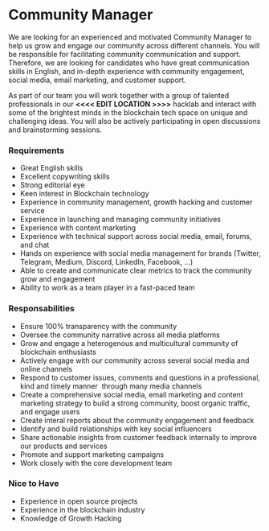 # Community Manager

We are looking for an experienced and motivated Community Manager to help us grow and engage our community across different channels. You will be responsible for facilitating community communication and support. Therefore, we are looking for candidates who have great communication skills in English, and in-depth experience with community engagement, social media, email marketing, and customer support.

As part of our team you will work together with a group of talented professionals in our **<<<< EDIT LOCATION >>>>** hacklab and interact with some of the brightest minds in the blockchain tech space on unique and challenging ideas. You will also be actively participating in open discussions and brainstorming sessions.

### Requirements

- Great English skills
- Excellent copywriting skills
- Strong editorial eye
- Keen interest in Blockchain technology
- Experience in community management, growth hacking and customer service  
- Experience in launching and managing community initiatives  
- Experience with content marketing
- Experience with technical support across social media, email, forums, and chat  
- Hands on experience with social media management for brands (Twitter, Telegram, Medium, Discord, LinkedIn, Facebook, …)   
- Able to create and communicate clear metrics to track the community grow and engagement
- Ability to work as a team player in a fast-paced team

### Responsabilities

- Ensure 100% transparency with the community
- Oversee the community narrative across all media platforms
- Grow and engage a heterogenous and multicultural community of blockchain enthusiasts
- Actively engage with our community across several social media and online channels
- Respond to customer issues, comments and questions in a professional, kind and timely manner  through many media channels
- Create a comprehensive social media, email marketing and content marketing strategy to build a strong community, boost organic traffic, and engage users
- Create interal reports about the community engagement and feedback 
- Identify and build relationships with key social influencers 
- Share actionable insights from customer feedback internally to improve our products and services 
- Promote and support marketing campaigns
- Work closely with the core development team 

### Nice to Have

- Experience in open source projects
- Experience in the blockchain industry
- Knowledge of Growth Hacking




